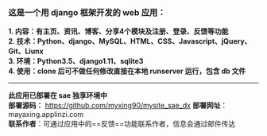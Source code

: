### 这是一个用 django 框架开发的 web 应用：
**1. 内容：有主页、资讯、博客、分享4个模块及注册、登录、反馈等功能**  
**2. 技术：Python、django、MySQL、HTML、CSS、Javascript、jQuery、Git、Liunx**  
**3. 环境：Python3.5、django1.11、sqlite3**  
**4. 使用：clone 后可不做任何修改直接在本地 runserver 运行，包含 db 文件**  
***
**此应用已部署在 sae 独享环境中**   
**部署源码：** https://github.com/myxing90/mysite_sae_dx 
**部署网址**：mayaxing.applinzi.com  
**联系作者**：可通过应用中的==反馈==功能联系作者，信息会通过邮件传达  